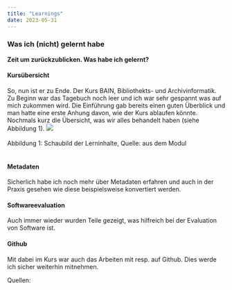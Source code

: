 ```yaml
---
title: "Learnings"
date: 2023-05-31
---
```


### Was ich (nicht) gelernt habe
**Zeit um zurückzublicken. Was habe ich gelernt?**



#### **Kursübersicht**
So, nun ist er zu Ende. Der Kurs BAIN, Bibliothekts- und Archivinformatik. Zu Beginn war das Tagebuch noch leer und ich war sehr gespannt was auf mich zukommen wird. Die Einführung gab bereits einen guten Überblick und man hatte eine erste Anhung davon, wie der Kurs ablaufen könnte. Nochmals kurz die Übersicht, was wir alles behandelt haben (siehe Abbildung 1).
![](https://raw.githubusercontent.com/brandensarah/Lerntagebuch/master/_posts/übersicht.png)
<br>
<br>
Abbildung 1: Schaubild der Lerninhalte, Quelle: aus dem Modul
<br>
<br>
#### **Metadaten**
Sicherlich habe ich noch mehr über Metadaten erfahren und auch in der Praxis gesehen wie diese beispielsweise konvertiert werden. 
<br>
#### **Softwareevaluation**
Auch immer wieder wurden Teile gezeigt, was hilfreich bei der Evaluation von Software ist. 
<br>
#### **Github**
Mit dabei im Kurs war auch das Arbeiten mit resp. auf Github. Dies werde ich sicher weiterhin mitnehmen. 
<br>

Quellen: 
<br>



